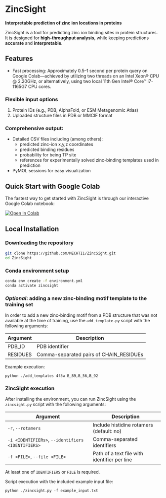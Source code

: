 ZincSight
=========
**Interpretable prediction of zinc ion locations in proteins**

ZincSight is a tool for predicting zinc ion binding sites in protein structures. It is designed for **high-throughput analysis**, while keeping predictions **accurate** and **interpretable**.  

## Features

- Fast processing: Approximately 0.5–1 second per protein query on Google Colab—achieved by utilizing two threads on an Intel Xeon® CPU @ 2.20GHz, or alternatively, using two local 11th Gen Intel® Core™ i7-1165G7 CPU cores.
### Flexible input options
1. Protein IDs (e.g., PDB, AlphaFold, or ESM Metagenomic Atlas) 
2. Uploaded structure files in PDB or MMCIF format

### Comprehensive output:
  - Detailed CSV files including (among others):
    * predicted zinc-ion x,y,z coordinates
    * predicted binding residues
    * probability for being TP site
    * references for experimentally solved zinc-binding templates used in prediction
  - PyMOL sessions for easy visualization

## Quick Start with Google Colab
The fastest way to get started with ZincSight is through our interactive Google Colab notebook:

[![Open In Colab](https://colab.research.google.com/assets/colab-badge.svg)](https://colab.research.google.com/github/MECHTI1/ZincSight/blob/master/ZincSight.ipynb)

## Local Installation

### Downloading the repository
```bash
git clone https://github.com/MECHTI1/ZincSight.git
cd ZincSight
```

### Conda environment setup
```bash
conda env create -f environment.yml
conda activate zincsight
```

### ***Optional***: adding a new zinc-binding motif template to the training set

In order to add a new zinc-binding motif from a PDB structure that was not available at the time of training, use the `add_template.py` script with the following arguments:

| Argument | Description                             |
|----------|-----------------------------------------|
| PDB_ID   | PDB identifier                          |
| RESIDUES | Comma-separated pairs of CHAIN_RESIDUEs |

Example execution:
```shell
python ./add_templates 4f3w B_89,B_56,B_92
```

### ZincSight execution

After installing the environment, you can run ZincSight using the `zincsight.py` script with the following arguments:

| Argument                                          | Description                                  |
|---------------------------------------------------|----------------------------------------------|
| `-r`, `--rotamers`                                | Include histidine rotamers (default: no)     |
| `-i <IDENTIFIERs>`, `--identifiers <IDENTIFIERS>` | Comma-separated identifiers                  |
| `-f <FILE>`, `--file <FILE>`                      | Path of a text file with identifier per line |

At least one of `IDENTIFIERS` or `FILE` is required.

Script execution with the included example input file:
```shell
python ./zincsight.py -f example_input.txt
```
